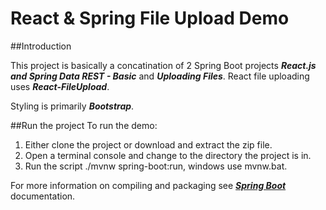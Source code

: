 # React & Spring File Upload Demo

##Introduction

This project is basically a concatination of 2 Spring Boot projects 
**_React.js and Spring Data REST - Basic_** and **_Uploading Files_**.
React file uploading uses **_React-FileUpload_**.

Styling is primarily **_Bootstrap_**.

##Run the project
To run the demo: 
1. Either clone the project or download and extract the zip file.  
2. Open a terminal console and change to the directory the project is in.  
3. Run the script ./mvnw spring-boot:run, windows use mvnw.bat.

For more information on compiling and packaging see [**_Spring Boot_**](https://spring.io/ "Spring Boot Home Page") 
documentation.
